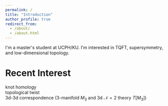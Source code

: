 ```yaml
---
permalink: /
title: "Introduction"
author_profile: true
redirect_from: 
  - /about/
  - /about.html
---
```


I'm a master's student at UCPH/KU. I'm interested in TQFT, supersymmetry, and low-dimensional topology.

Recent Interest
======
knot homology  
topological twist  
3d-3d correspondence (3-manifold $`M_3`$ and 3d $\mathscr{N}=2$ theory $T[M_3]$)

